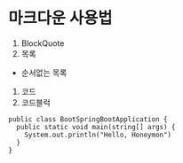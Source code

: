 # 마크다운 사용법
1. BlockQuote
1. 목록
  * 순서없는 목록
1. 코드
1. 코드블럭
  ~~~
  public class BootSpringBootApplication {
    public static void main(string[] args) {
      System.out.println("Hello, Honeymon")
    }
  }
  ~~~
